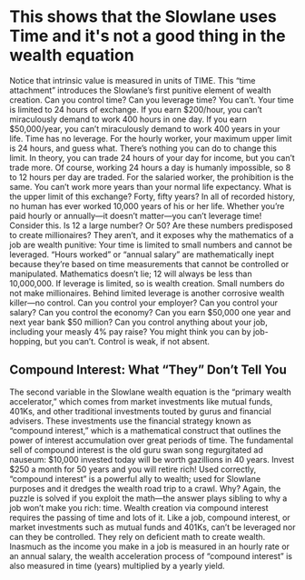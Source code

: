 # This shows that the Slowlane uses Time and it's not a good thing in the wealth equation



Notice that intrinsic value is measured in units of TIME. This “time attachment”
introduces the Slowlane’s first punitive element of wealth creation. Can you
control time? Can you leverage time? You can’t. Your time is limited to 24 hours
of exchange. If you earn $200/hour, you can’t miraculously demand to work 400
hours in one day. If you earn $50,000/year, you can’t miraculously demand to
work 400 years in your life. Time has no leverage.
For the hourly worker, your maximum upper limit is 24 hours, and guess what.
There’s nothing you can do to change this limit. In theory, you can trade 24 hours
of your day for income, but you can’t trade more. Of course, working 24 hours a
day is humanly impossible, so 8 to 12 hours per day are traded.
For the salaried worker, the prohibition is the same. You can’t work more years
than your normal life expectancy. What is the upper limit of this exchange? Forty,
fifty years? In all of recorded history, no human has ever worked 10,000 years of
his or her life. Whether you’re paid hourly or annually—it doesn’t matter—you
can’t leverage time!
Consider this. Is 12 a large number? Or 50? Are these numbers predisposed to
create millionaires? They aren’t, and it exposes why the mathematics of a job are
wealth punitive: Your time is limited to small numbers and cannot be leveraged.
“Hours worked” or “annual salary” are mathematically inept because they’re based
on time measurements that cannot be controlled or manipulated. Mathematics
doesn’t lie; 12 will always be less than 10,000,000. If leverage is limited, so is
wealth creation. Small numbers do not make millionaires.
Behind limited leverage is another corrosive wealth killer—no control. Can you
control your employer? Can you control your salary? Can you control the economy?
Can you earn $50,000 one year and next year bank $50 million? Can you control
anything about your job, including your measly 4% pay raise? You might think
you can by job-hopping, but you can’t. Control is weak, if not absent.

## Compound Interest: What “They” Don’t Tell You
The second variable in the Slowlane wealth equation is the “primary wealth accelerator,”
which comes from market investments like mutual funds, 401Ks, and other
traditional investments touted by gurus and financial advisers. These investments
use the financial strategy known as “compound interest,” which is a mathematical
construct that outlines the power of interest accumulation over great periods of time.
The fundamental sell of compound interest is the old guru swan song regurgitated
ad nauseum: $10,000 invested today will be worth gazillions in 40 years. Invest
$250 a month for 50 years and you will retire rich! Used correctly, “compound
interest” is a powerful ally to wealth; used for Slowlane purposes and it dredges
the wealth road trip to a crawl. Why? Again, the puzzle is solved if you exploit the
math—the answer plays sibling to why a job won’t make you rich: time.
Wealth creation via compound interest requires the passing of time and lots
of it. Like a job, compound interest, or market investments such as mutual funds
and 401Ks, can’t be leveraged nor can they be controlled. They rely on deficient
math to create wealth.
Inasmuch as the income you make in a job is measured in an hourly rate or
an annual salary, the wealth acceleration process of “compound interest” is also
measured in time (years) multiplied by a yearly yield.